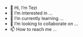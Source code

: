 - 👋 Hi, I’m Tezi
- 👀 I’m interested in ...
- 🌱 I’m currently learning ...
- 💞️ I’m looking to collaborate on ...
- 📫 How to reach me ...

<!---
ktezi/ktezi is a ✨ special ✨ repository because its `README.md` (this file) appears on your GitHub profile.
You can click the Preview link to take a look at your changes.
--->
